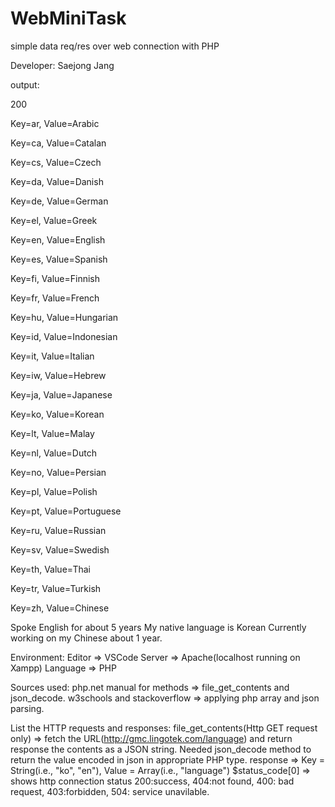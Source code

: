 # WebMiniTask
simple data req/res over web connection with PHP

 Developer: Saejong Jang

 output:
 
 200
 
 Key=ar, Value=Arabic
 
 Key=ca, Value=Catalan
 
 Key=cs, Value=Czech
 
 Key=da, Value=Danish
 
 Key=de, Value=German
 
 Key=el, Value=Greek
 
 Key=en, Value=English
 
 Key=es, Value=Spanish
 
 Key=fi, Value=Finnish
 
 Key=fr, Value=French
 
 Key=hu, Value=Hungarian
 
 Key=id, Value=Indonesian
 
 Key=it, Value=Italian
 
 Key=iw, Value=Hebrew
 
 Key=ja, Value=Japanese
 
 Key=ko, Value=Korean
 
 Key=lt, Value=Malay
 
 Key=nl, Value=Dutch
 
 Key=no, Value=Persian
 
 Key=pl, Value=Polish
 
 Key=pt, Value=Portuguese
 
 Key=ru, Value=Russian
 
 Key=sv, Value=Swedish
 
 Key=th, Value=Thai
 
 Key=tr, Value=Turkish
 
 Key=zh, Value=Chinese
 
 Spoke English for about 5 years
 My native language is Korean
 Currently working on my Chinese about 1 year.

 Environment: 
 Editor => VSCode
 Server => Apache(localhost running on Xampp) 
 Language => PHP

 Sources used:
 php.net manual for methods => file_get_contents and json_decode.
 w3schools and stackoverflow => applying php array and json parsing.

 List the HTTP requests and responses:
 file_get_contents(Http GET request only) => fetch the URL(http://gmc.lingotek.com/language) and return response the contents as a JSON string.
 Needed json_decode method to return the value encoded in json in appropriate PHP type.
 response => Key = String(i.e., "ko", "en"), Value = Array(i.e., "language")
 $status_code[0] => shows http connection status 200:success, 404:not found, 400: bad request, 403:forbidden, 504: service unavilable.
 
